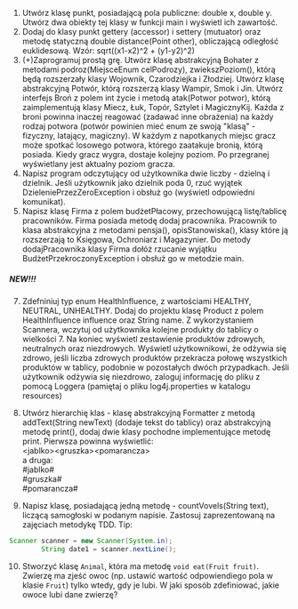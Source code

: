 1. Utwórz klasę punkt, posiadającą pola publiczne: double x, double y. Utwórz dwa obiekty tej klasy w funkcji main i wyświetl ich zawartość.
2. Dodaj do klasy punkt gettery (accessor) i settery (mutuator) oraz metodę statyczną double distance(Point other), 
obliczającą odległość euklidesową. Wzór: sqrt((x1-x2)^2 + (y1-y2)^2)
4. (+)Zaprogramuj prostą grę. Utwórz klasę abstrakcyjną Bohater z metodami podroz(MiejsceEnum celPodrozy), 
zwiekszPoziom(), którą będą rozszerzały klasy Wojownik, Czarodziejka i Złodziej. Utwórz klasę abstrakcyjną Potwór, którą rozszerzą klasy Wampir, Smok i Jin.
   Utwórz interfejs Broń z polem int życie i metodą atak(Potwor potwor), którą zaimplementują klasy Miecz, Łuk, Topór, Sztylet i MagicznyKij. Każda z broni powinna inaczej reagować (zadawać inne obrażenia) na każdy rodzaj potwora (potwór powinien mieć enum ze swoją "klasą" - fizyczny, latający, magiczny).
   W każdym z napotkanych miejsc gracz może spotkać losowego potwora, którego zaatakuje bronią, którą posiada. Kiedy gracz wygra, dostaje kolejny poziom.
   Po przegranej wyświetlany jest aktualny poziom gracza.
5. Napisz program odczytujący od użytkownika dwie liczby - dzielną i dzielnik. Jeśli użytkownik jako dzielnik poda 0, rzuć wyjątek DzieleniePrzezZeroException i obsłuż go (wyświetl odpowiedni komunikat).
6. Napisz klasę Firma z polem budżetPłacowy, przechowującą listę/tablicę pracowników. Firma posiada metodę dodaj pracownika. Pracownik to klasa abstrakcyjna z metodami pensja(), opisStanowiska(), klasy które ją rozszerzają to Księgowa, Ochroniarz i Magazynier.
   Do metody dodajPracownika klasy Firma dołóż rzucanie wyjątku BudżetPrzekroczonyException i obsłuż go w metodzie main.
   
##### NEW!!!

7. Zdefniniuj typ enum HealthInfluence, z wartościami HEALTHY, NEUTRAL, UNHEALTHY. Dodaj do projektu klasę Product z polem HealthInfluence influence oraz String name. Z wykorzystaniem Scannera, wczytuj od użytkownika kolejne produkty do tablicy o wielkości 7. Na koniec wyświetl zestawienie produktów zdrowych, neutralnych oraz niezdrowych. Wyświetl użytkownikowi, że odżywia się zdrowo, jeśli liczba zdrowych produktów przekracza połowę wszystkich produktów w tablicy, podobnie w pozostałych dwóch przypadkach. Jeśli użytkownik odżywia się niezdrowo, zaloguj informację do pliku z pomocą Loggera (pamiętaj o pliku log4j.properties w katalogu resources)
8. Utwórz hierarchię klas - klasę abstrakcyjną Formatter z metodą addText(String newText) (dodaje tekst do tablicy) oraz abstrakcyjną metodę print(), dodaj dwie klasy pochodne implementujące metodę print. Pierwsza powinna wyświetlić:  
\<jablko\>\<gruszka\>\<pomarancza\>  
a druga:  
\#jablko\#  
\#gruszka\#  
\#pomarancza\#

9. Napisz klasę, posiadającą jedną metodę - countVovels(String text), liczącą samogłoski w podanym napisie. Zastosuj zaprezentowaną na zajęciach metodykę TDD.
Tip:
```java
Scanner scanner = new Scanner(System.in);
        String date1 = scanner.nextLine();
```

10. Stworzyć klasę ``Animal``, która ma metodę ``void eat(Fruit fruit)``. Zwierzę ma zjeść owoc (np. ustawić wartość 
odpowiendiego pola w klasie ``Fruit``) tylko wtedy, gdy je lubi. W jaki sposób zdefiniować, jakie owoce lubi dane 
zwierzę?